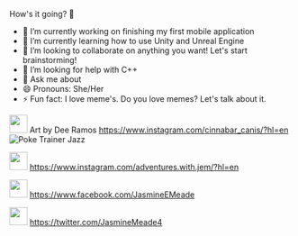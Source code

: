  How's it going? 👋


- 🔭 I’m currently working on finishing my first mobile application                     
- 🌱 I’m currently learning how to use Unity and Unreal Engine
- 👯 I’m looking to collaborate on anything you want! Let's start brainstorming! 
- 🤔 I’m looking for help with C++
- 💬 Ask me about 
- 😄 Pronouns: She/Her
- ⚡ Fun fact: I love meme's. Do you love memes? Let's talk about it.


<img height="32" width="32" src="https://cdn.jsdelivr.net/npm/simple-icons@v3/icons/instagram.svg" /> Art by Dee Ramos https://www.instagram.com/cinnabar_canis/?hl=en
![Poke Trainer Jazz](https://user-images.githubusercontent.com/68389919/97127718-c8c1ed00-1710-11eb-9523-594f9a742579.jpg) 












<img height="32" width="32" src="https://cdn.jsdelivr.net/npm/simple-icons@v3/icons/instagram.svg" /> https://www.instagram.com/adventures.with.jem/?hl=en

<img height="32" width="32" src="https://cdn.jsdelivr.net/npm/simple-icons@v3/icons/facebook.svg" />  https://www.facebook.com/JasmineEMeade

<img height="32" width="32" src="https://cdn.jsdelivr.net/npm/simple-icons@v3/icons/twitter.svg" />   https://twitter.com/JasmineMeade4

